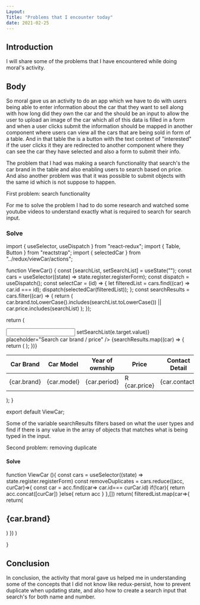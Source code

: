 ```yaml
---
Layout:
Title: "Problems that I encounter today"
date: 2021-02-25
---
```


## Introduction

I will share some of the problems that I have encountered while doing moral's activity.

## Body

So moral gave us an activity to do an app which we have to do with users being able to enter information about the car that they want to sell along with how long did they own the car and the should be an input to allow the user to upload an image of the car which all of this data is filled in a form and when a user clicks submit the information should be mapped in another component where users can view all the cars that are being sold in form of a table. And in that table the is a button with the text context of "interested" if the user clicks it they are redirected to another component where they can see the car they have selected and also a form to submit their info.

The problem that I had was making a search functionality that search's the car brand in the table and also enabling users to search based on price. And also another problem was that it was possible to submit objects with the same id which is not suppose to happen.

First problem: search functionality

For me to solve the problem I had to do some research and watched some youtube videos to understand exactly what is required to search for search input.

### Solve

import { useSelector, useDispatch } from "react-redux";
import { Table, Button } from "reactstrap";
import { selectedCar } from "../redux/viewCar/actions";

function ViewCar() {
const [searchList, setSearchList] = useState("");
const cars = useSelector((state) => state.register.registerForm);
const dispatch = useDispatch();
const selectCar = (id) => {
let filteredList = cars.find((car) => car.id === id);
dispatch(selectedCar(filteredList));
};
const searchResults = cars.filter((car) => {
return (
car.brand.toLowerCase().includes(searchList.toLowerCase()) ||
car.price.includes(searchList)
);
});

return (

<div>
<input
type="text"
onChange={(e) => setSearchList(e.target.value)}
placeholder="Search car brand / price"
/>
<Table dark>
<thead>
<tr>
<th>Car Brand</th>
<th>Car Model</th>
<th>Year of ownship</th>
<th>Price</th>
<th>Contact Detail</th>
<th>Location</th>
</tr>
</thead>
{searchResults.map((car) => {
return (
<tbody key={car.id}>
<tr>
<td>{car.brand}</td>
<td>{car.model}</td>
<td>{car.period}</td>
<td>R {car.price}</td>
<td>{car.contact}</td>
<th>{car.location}</th>
<td>
<Button onClick={() => selectCar(car.id)}>Interested</Button>
</td>
</tr>
</tbody>
);
})}
</Table>
</div>
);
}

export default ViewCar;

Some of the variable searchResults filters based on what the user types and find if there is any value in the array of objects that matches what is being typed in the input.

Second problem: removing duplicate

#### Solve

function ViewCar (){
const cars = useSelector((state) => state.register.registerForm)
const removeDuplicates = cars.reduce((acc, curCar)=>{
const car = acc.find(car=> car.id=== curCar.id)
if(!car){
return acc.concat([curCar])
}else{
return acc
}
},[])
return(
filteredList.map(car=>{
return(

<div key={car.id}>
<h2>{car.brand}</h2>
</div>
)
})
)

}

## Conclusion

In conclusion, the activity that moral gave us helped me in understanding some of the concepts that I did not know like redux-persist, how to prevent duplicate when updating state, and also how to create a search input that search's for both name and number.

